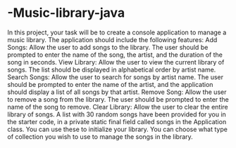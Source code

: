 # -Music-library-java
In this project, your task will be to create a console application to manage a music library. The application should include the following features:
Add Songs: Allow the user to add songs to the library. The user should be prompted to enter the name of the song, the artist, and the duration of the song in seconds.
View Library: Allow the user to view the current library of songs. The list should be displayed in alphabetical order by artist name.
Search Songs: Allow the user to search for songs by artist name. The user should be prompted to enter the name of the artist, and the application should display a list of all songs by that artist.
Remove Song: Allow the user to remove a song from the library. The user should be prompted to enter the name of the song to remove.
Clear Library: Allow the user to clear the entire library of songs.
A list with 30 random songs have been provided for you in the starter code, in a private static final field called songs in the Application class. You can use these to initialize your library.
You can choose what type of collection you wish to use to manage the songs in the library.
